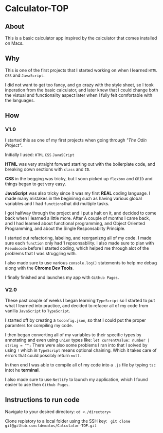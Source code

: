 # Calculator-TOP

## About

This is a basic calculator app inspired by the calculator that comes installed on Macs.

## Why

This is one of the first projects that I started working on when I learned `HTML` `CSS` and `JavaScript`.

I did not want to get too fancy, and go crazy with the style sheet, so I took inperation from the basic calculator, and later knew that I could change both the vistual and functionality aspect later when I fully felt comfortable with the languages.

## How

### V1.0

I started this as one of my first projects when going through _"The Odin Project"_.

Initially I used:
`HTML`
`CSS`
`JavaSCript`

**HTML** was very straight forward starting out with the boilerplate code, and breaking down sections with `class` and `ID`.

**CSS** in the begging was tricky, but I soon picked up `flexbox` and `GRID` and things began to get very easy.

**JavaScript** was also tricky since it was my first **REAL** coding language. I made many mistakes in the begininng such as having various global variables and I had `functions`that did multiple tasks.

I got halfway through the project and I put a halt on it, and decided to come back when I learned a little more. After A couple of months I came back, and I had learned about functional programming, and Object Oriented Programming, and about the Single Responsabilty Principle.

I started out refactoring, labeling, and reorganizng all of my code. I made sure each `function` only had 1 repsonsability. I also made sure to plan with `Pseudocode` before I started coding, which helped me through alot of the problems that I was struggling with.

I also made sure to use various `console.log()` statements to help me debug along with the **Chrome Dev Tools**.

I finally finished and launches my app with `Github Pages`.

### V2.0

These past couple of weeks I began learning `TypeScript` so I started to put what I learned into practice, and decided to refacor all of my code from vanilla `JavaScript` to `TypeScript`.

I started off by creating a `tsconfig.json`, so that I could put the proper paramters for compiling my code.

I then began converting all of my variables to their specific types by annotating and even using `union` types like:
`let currentValue: number | string = "";`
There were also some problems I ran into that I solved by using `!` which in `TypeScript` means optional chaining. Which it takes care of errors that could possibly return `null`.

In then end I was able to compile all of my code into a `.js` file by typing `tsc` intot he **terminal**.

I also made sure to use `Netlify` to launch my application, which I found easier to use then `Github Pages`.

## Instructions to run code

Navigate to your desired directory:
`cd <./directory>`

Clone repistory to a local folder using the SSH key:
` git clone git@github.com:tdematos/Calculator-TOP.git`
